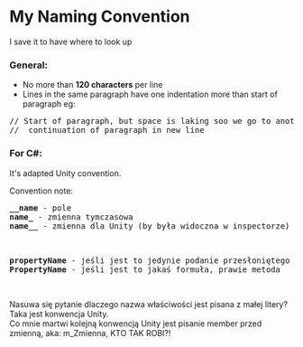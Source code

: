 # My Naming Convention
I save it to have where to look up

### General:
- No more than **120 characters** per line  
- Lines in the same paragraph have one indentation more than start of paragraph eg:  
<pre>
// Start of paragraph, but space is laking soo we go to another line,
//  continuation of paragraph in new line</pre>


### For C#:
  It's adapted Unity convention.
  
 Convention note:  
 <pre>
<b>__name</b> - pole
<b>name_</b> - zmienna tymczasowa
<b>name__</b> - zmienna dla Unity (by była widoczna w inspectorze)
</pre> <br />
<pre>
<b>propertyName</b> - jeśli jest to jedynie podanie przesłoniętego pola  
<b>PropertyName</b> - jeśli jest to jakaś formuła, prawie metoda  
</pre> <br />

Nasuwa się pytanie dlaczego nazwa właściwości jest pisana z małej litery? Taka jest konwencja Unity.  
Co mnie martwi kolejną konwencją Unity jest pisanie member przed zmienną, aka: m_Zmienna, KTO TAK ROBI?!
